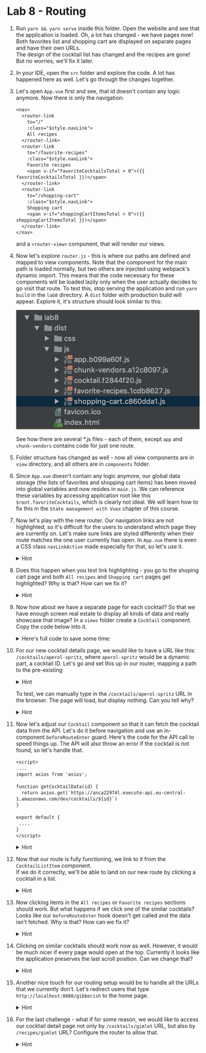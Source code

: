 # Lab 8 - Routing

1. Run `yarn && yarn serve` inside this folder.
Open the website and see that the application is loaded.
Oh, a lot has changed - we have pages now!
Both favorites list and shopping cart are displayed on separate pages and have their own URLs.  
The design of the cocktail list has changed and the recipes are gone! But no worries, we'll fix it later.

1. In your IDE, open the `src` folder and explore the code. 
A lot has happened here as well. Let's go through the changes together.

1. Let's open `App.vue` first and see, that id doesn't contain any logic anymore.
Now there is only the navigation:
    ```vue
    <nav>
      <router-link
        to="/"
        :class="$style.navLink">
        All recipes
      </router-link>
      <router-link
        to="/favorite-recipes"
        :class="$style.navLink">
        Favorite recipes
        <span v-if="favoriteCocktailsTotal > 0">({{ favoriteCocktailsTotal }})</span>
      </router-link>
      <router-link
        to="/shopping-cart"
        :class="$style.navLink">
        Shopping cart
        <span v-if="shoppingCartItemsTotal > 0">({{ shoppingCartItemsTotal }})</span>
      </router-link>
    </nav>    
    ```
    
    and a `<router-view>` component, that will render our views.
    
1. Now let's explore `router.js` - this is where our paths are defined and mapped to view components.
Note that the component for the main path is loaded normally, but two others are injected using webpack's dynamic import.
This means that the code necessary for these components will be loaded lazily only when the user actually decides to go visit that route.
To test this, stop serving the application and run `yarn build` in the `lab8` directory.
A `dist` folder with production build will appear.
Explore it, it's structure should look similar to this:

    ![Dist folder structure](../assets/dist-folder-structure.png)

    See how there are several *.js files - each of them, except `app` and `chunk-vendors` contains code for just one route.
    
1. Folder structure has changed as well - now all view components are in `view` directory, and all others are in `components` folder.

1. Since `App.vue` doesn't contain any logic anymore, our global data storage (the lists of favorites and shopping cart items) has been moved into global variables and now resides in `main.js`.
We can reference these variables by accessing application root like this `$root.favoriteCocktails`, which is clearly not ideal.
We will learn how to fix this in the `State management with Vuex` chapter of this course.

1. Now let's play with the new router. Our navigation links are not highlighted, so it's difficult for the users to understand which page they are currently on.
Let's make sure links are styled differently when their route matches the one user currently has open.
In `App.vue` there is even a CSS class `navLinkActive` made especially for that, so let's use it.

    <details>
    <summary>Hint</summary>

    ```vue
      <router-link
        to="/"
        :class="$style.navLink"
        :active-class="$style.navLinkActive">
        All recipes
      </router-link>
      <router-link
        to="/favorite-recipes"
        :class="$style.navLink"
        :active-class="$style.navLinkActive">
        Favorite recipes
        <span v-if="$root.favoriteCocktails.length > 0">
          ({{ $root.favoriteCocktails.length }})
        </span>
      </router-link>
      <router-link
        to="/shopping-cart"
        :class="$style.navLink"
        :active-class="$style.navLinkActive">
        Shopping cart
        <span v-if="Object.keys($root.shoppingCartItems).length > 0">
          ({{ Object.keys($root.shoppingCartItems).length }})
        </span>
      </router-link>
    ```
    </details>
      
1. Does this happen when you test link highlighting - you go to the shoping cart page and both `All recipes` and `Shopping cart` pages get highlighted?
Why is that? How can we fix it?

    <details>
    <summary>Hint</summary>

    We can tell router to stop using an inclusive match by using the `exact` setting on the `router-link` 
    ```vue
      <router-link
        to="/"
        :class="$style.navLink"
        :active-class="$style.navLinkActive"
        exact>
        All recipes
      </router-link>
      <router-link
        to="/favorite-recipes"
        :class="$style.navLink"
        :active-class="$style.navLinkActive"
        exact>
        Favorite recipes
        <span v-if="$root.favoriteCocktails.length > 0">
          ({{ $root.favoriteCocktails.length }})
        </span>
      </router-link>
      <router-link
        to="/shopping-cart"
        :class="$style.navLink"
        :active-class="$style.navLinkActive"
        exact>
        Shopping cart
        <span v-if="Object.keys($root.shoppingCartItems).length > 0">
          ({{ Object.keys($root.shoppingCartItems).length }})
        </span>
      </router-link>
    ```
    </details>
      
1. Now how about we have a separate page for each cocktail? So that we have enough screen real estate to display all kinds of data and really showcase that image?
In a `views` folder create a `Cocktail` component. Copy the code below into it.

    <details>
    <summary>Here's full code to save some time:</summary>
    
    `@/views/Cocktail.vue`
    ```vue
   <template>
     <div>
       <div v-if="error">
         <h1>
           Oops, something went wrong.
         </h1>
         {{error}}
       </div>
       <div v-if="cocktail">
         <img :src="cocktail.imageUrl" :class="$style.image"/>
         <h1>
           {{ cocktail.title }}
         </h1>
         <p>{{ cocktail.description }}</p>
         <p :class="$style.source">— {{cocktail.source}}</p>
   
         <h3>Recipe</h3>
         <ul>
           <li v-for="ingredient in cocktail.ingredients" :class="$style.ingredient">
             {{ ingredient.quantity }} {{ ingredient.title }}
             <button
                 v-if="ingredient.price"
                 @click="orderIngredient(ingredient)"
                 :class="$style.button">
               Buy for CHF {{ ingredient.price }}
             </button>
           </li>
         </ul>
         <p v-html="cocktail.method"></p>
         <SimilarCocktails :cocktail-id="cocktail.id"></SimilarCocktails>
       </div>
     </div>
   </template>
   
   <script>
     import SimilarCocktails from '@/components/SimilarCocktails';
   
     export default {
       components: {
         SimilarCocktails
       },
       data() {
         return {
           cocktail: undefined,
           error: undefined
         }
       },
       methods: {
         orderIngredient(ingredient) {
           let quantity = 1;
   
           if (this.$root.shoppingCartItems[ingredient.title]) {
             quantity = this.$root.shoppingCartItems[ingredient.title].quantity + 1;
           }
   
           Vue.set(
             this.$root.shoppingCartItems,
             ingredient.title,
             {
               price: ingredient.price,
               quantity: quantity
             });
         }
       }
     };
   </script>
   
   <style module>
     .ingredient {
       line-height: 38px;
     }
   
     .image {
       max-width: 100%;
     }
  
     @media (min-width: 600px) {
       .image {
         max-width: 600px;
       }
     }
   
     .button {
       border: 2px solid black;
       height: 32px;
       line-height: 28px;
       box-shadow: 3px 3px 0px -1px black;
     }
     .source {
       text-align: right;
       font-style: italic;
     }
   </style>
    ```
    </details>

1. For our new cocktail details page, we would like to have a URL like this: `/cocktails/aperol-spritz`, where `aperol-spritz` would be a dynamic part, a cocktail ID.
Let's go and set this up in our router, mapping a path to the pre-existing 

    <details>
    <summary>Hint</summary>

    `router.js`
    
    ```js
      ....
      export default new Router({
        mode: 'history',
        base: process.env.BASE_URL,
        routes: [
          ....
          {
            path: '/cocktails/:id',
            name: 'cocktail',
            component: () => import(/* webpackChunkName: "cocktail" */ './views/Cocktail.vue')
          }
        ]
      })
    ```
    </details>
    
    To test, we can manually type in the `/cocktails/aperol-spritz` URL in the browser. The page will load, but display nothing. Can you tell why?

    <details>
    <summary>Hint</summary>

    Our `Cocktail` relies on the cocktail data object to be present. Currently it's set to null.
    </details>

1. Now let's adjust our `Cocktail` component so that it can fetch the cocktail data from the API.
Let's do it before navigation and use an in-component `beforeRouteEnter` guard.
Here's the code for the API call to speed things up.
The API will also throw an error if the cocktail is not found, so let's handle that.

    ```vue
    <script>
    ....
    import axios from 'axios';
    
    function getCocktailData(id) {
      return axios.get(`https://anca22974l.execute-api.eu-central-1.amazonaws.com/dev/cocktails/${id}`)
    }
 
    export default {
     ....
    }
    </script>
    ```

    <details>
    <summary>Hint</summary>

    ```vue
    <script>
      import axios from 'axios';
    
      function getCocktailData(id) {
        return axios.get(`https://anca22974l.execute-api.eu-central-1.amazonaws.com/dev/cocktails/${id}`)
      }
    
      export default {
        data() {
          return {
            cocktail: null,
            error: null
          }
        },
        async beforeRouteEnter (to, from, next) {
          let response;
          try {
            response = await getCocktailData(to.params.id);
            next(vm => vm.cocktail = response.data);
          }
          catch(error) {
            next(vm => vm.error = error);
          }
        },
        ....
      }
    </script>
    ```
    </details>

1. Now that our route is fully functioning, we link to it from the `CocktailListItem` component.  
If we do it correctly, we'll be able to land on our new route by clicking a cocktail in a list.

    <details>
    <summary>Hint</summary>

    ```vue
    <template>
      <router-link :to="{ name: 'cocktail', params: { id: cocktail.id } }" :class="$style.cocktail">
        <img :src="cocktail.imageUrl" :class="$style.image"/>
        <h3>{{ cocktail.title }}</h3>
        <p>{{cocktail.description}}</p>
      </router-link>
    </template>
    ```
    </details>
    
1.  Now clicking items in the `All recipes` or `Favorite recipes` sections should work. But what happens if we click one of the similar cocktails?
Looks like our `beforeRouteEnter` hook doesn't get called and the data isn't fetched. Why is that? How can we fix it?

    <details>
    <summary>Hint</summary>

    `beforeRouteEnter` hook doesn't get called, because we have already entered this very route.
    The only thing that changes when we click on a similar cocktail link is the dynamic route parameter - the `id`.
    To fetch the data when route parameter is updated, we need to provide some logic in the `beforeRouteUpdate` hook.
    This hook will already have the access to `this` context. 

    ```vue
    <script>
    ....
    export default {
      ....
      async beforeRouteEnter (to, from, next) {
        let response;
        try {
          response = await getCocktailData(to.params.id);
          next(vm => vm.cocktail = response.data);
        }
        catch(error) {
          next(vm => vm.error = error);
        }
      },
      async beforeRouteUpdate (to, from, next) {
        let response;
        this.cocktail = undefined;
        try {
          response = await getCocktailData(to.params.id);
          this.cocktail = response.data;
          next();
        }
        catch(error) {
          this.error = error;
          next();
        }
      }
      ....
    }
    </script>
    ```
    </details>

1. Clicking on similar cocktails should work now as well.
However, it would be much nicer if every page would open at the top. 
Currently it looks like the application preserves the last scroll position. Can we change that?

    <details>
    <summary>Hint</summary>
    
    `router.js`
    ```vue
    ....
    export default new Router({
      mode: 'history',
      base: process.env.BASE_URL,
      routes: [
        ....
      ],
      scrollBehavior (to, from, savedPosition) {
        return { x: 0, y: 0 }
      }
    })
    ```
    </details>

1. Another nice touch for our routing setup would be to handle all the URLs that we currently don't.
Let's redirect users that type `http://localhost:8080/gibberish` to the home page.

    <details>
    <summary>Hint</summary>
    
    ```js
    ....
    export default new Router({
      mode: 'history',
      base: process.env.BASE_URL,
      routes: [
        {
          path: '/',
          name: 'all-recipes',
          component: AllRecipes
        },
        {
          path: '/favorite-recipes',
          name: 'favorite-recipes',
          component: () => import(/* webpackChunkName: "favorite-recipes" */ './views/FavoriteRecipes.vue')
        },
        {
          path: '/shopping-cart',
          name: 'shopping-cart',
          component: () => import(/* webpackChunkName: "shopping-cart" */ './views/ShoppingCart.vue')
        },
        {
          path: '/cocktails/:id',
          name: 'cocktail',
          component: () => import(/* webpackChunkName: "cocktail" */ './views/Cocktail.vue')
        },
        {
          path: '*',
          redirect: '/'
        }
      ]
    })
    ```
    </details>

1. For the last challenge - what if for some reason, we would like to access our cocktail detail page not only by `/cocktails/gimlet` URL, but also by `/recipes/gimlet` URL?
Configure the router to allow that.

    <details>
    <summary>Hint</summary>
    
    ```js
    ....
    export default new Router({
      mode: 'history',
      base: process.env.BASE_URL,
      routes: [
        {
          path: '/',
          name: 'all-recipes',
          component: AllRecipes
        },
        {
          path: '/favorite-recipes',
          name: 'favorite-recipes',
          component: () => import(/* webpackChunkName: "favorite-recipes" */ './views/FavoriteRecipes.vue')
        },
        {
          path: '/shopping-cart',
          name: 'shopping-cart',
          component: () => import(/* webpackChunkName: "shopping-cart" */ './views/ShoppingCart.vue')
        },
        {
          path: '/cocktails/:id',
          name: 'cocktail',
          component: () => import(/* webpackChunkName: "cocktail" */ './views/Cocktail.vue'),
          alias: '/recipes/:id'
        },
        {
          path: '*',
          redirect: '/'
        }
      ]
    })
    ```
    </details>


 
